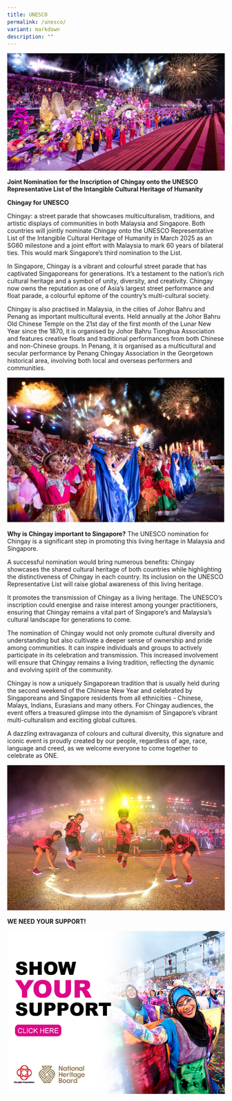 ```yaml
---
title: UNESCO
permalink: /unesco/
variant: markdown
description: ""
---
```

![](/images/UNESCO.jpg)

**Joint Nomination for the Inscription of Chingay onto the UNESCO Representative List of the Intangible Cultural Heritage of Humanity**

**Chingay for UNESCO**

Chingay: a street parade that showcases multiculturalism, traditions, and artistic displays of communities in both Malaysia and Singapore. Both countries will jointly nominate Chingay onto the UNESCO Representative List of the Intangible Cultural Heritage of Humanity in March 2025 as an SG60 milestone and a joint effort with Malaysia to mark 60 years of bilateral ties. This would mark Singapore’s third nomination to the List.

In Singapore, Chingay is a vibrant and colourful street parade that has captivated Singaporeans for generations. It’s a testament to the nation’s rich cultural heritage and a symbol of unity, diversity, and creativity. Chingay now owns the reputation as one of Asia’s largest street performance and float parade, a colourful epitome of the country’s multi-cultural society. 

Chingay is also practised in Malaysia, in the cities of Johor Bahru and Penang as important multicultural events. Held annually at the Johor Bahru Old Chinese Temple on the 21st day of the first month of the Lunar New Year since the 1870, it is organised by Johor Bahru Tionghua Association and features creative floats and traditional performances from both Chinese and non-Chinese groups. In Penang, it is organised as a multicultural and secular performance by Penang Chingay Association in the Georgetown historical area, involving both local and overseas performers and communities.

![](/images/Picture1.jpg)

**Why is Chingay important to Singapore?**
The UNESCO nomination for Chingay is a significant step in promoting this living heritage in Malaysia and Singapore.

A successful nomination would bring numerous benefits: Chingay showcases the shared cultural heritage of both countries while highlighting the distinctiveness of Chingay in each country. Its inclusion on the UNESCO Representative List will raise global awareness of this living heritage.

It promotes the transmission of Chingay as a living heritage. The UNESCO’s inscription could energise and raise interest among younger practitioners, ensuring that Chingay remains a vital part of Singapore’s and Malaysia’s cultural landscape for generations to come. 

The nomination of Chingay would not only promote cultural diversity and understanding but also cultivate a deeper sense of ownership and pride among communities. It can inspire individuals and groups to actively participate in its celebration and transmission. This increased involvement will ensure that Chingay remains a living tradition, reflecting the dynamic and evolving spirit of the community.

Chingay is now a uniquely Singaporean tradition that is usually held during the second weekend of the Chinese New Year and celebrated by Singaporeans and Singapore residents from all ethnicities - Chinese, Malays, Indians, Eurasians and many others. For Chingay audiences, the event offers a treasured glimpse into the dynamism of Singapore’s vibrant multi-culturalism and exciting global cultures.

A dazzling extravaganza of colours and cultural diversity, this signature and iconic event is proudly created by our people, regardless of age, race, language and creed, as we welcome everyone to come together to celebrate as ONE.

![](/images/2018___2.jpg)

**WE NEED YOUR SUPPORT!**

![](/images/image.png)